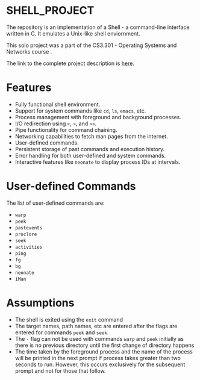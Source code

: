 # SHELL_PROJECT
The repository is an implementation of a Shell - a command-line interface written in C. It emulates a Unix-like shell enviornment.  

This solo project was a part of the CS3.301 - Operating Systems and Networks course .

 The link to the complete project description is [here](https://karthikv1392.github.io/cs3301_osn/mini-projects/mp1).

# Features

- Fully functional shell environment.
- Support for system commands like `cd`, `ls`, `emacs`, etc.
- Process management with foreground and background processes.
- I/O redirection using `<`, `>`, and `>>`.
- Pipe functionality for command chaining.
- Networking capabilities to fetch man pages from the internet.
- User-defined commands.
- Persistent storage of past commands and execution history.
- Error handling for both user-defined and system commands.
- Interactive features like `neonate` to display process IDs at intervals.

# User-defined Commands

The list of user-defined commands are: 

- `warp`
- `peek`
- `pastevents`
- `proclore`
- `seek`
- `activities`
- `ping`
- `fg`
- `bg`
- `neonate`
- `iMan`

# Assumptions
- The shell is exited using the `exit` command
- The target names, path names, etc are entered after the flags are entered for commands `peek` and `seek`.
- The `-` flag can not be used with commands `warp` and `peek` initially as there is no previous directory until the first change of directory happens
- The time taken by the foreground process and the name of the process will be printed in the next prompt if process takes greater than two seconds to run. However, this occurs exclusively for the subsequent prompt and not for those that follow.




